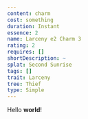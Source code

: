 ```yaml
---
content: charm
cost: something
duration: Instant
essence: 2
name: Larceny e2 Charm 3
rating: 2
requires: []
shortDescription: ~
splat: Second Sunrise
tags: []
trait: Larceny
tree: Thief
type: Simple
---
```


Hello **world**!
